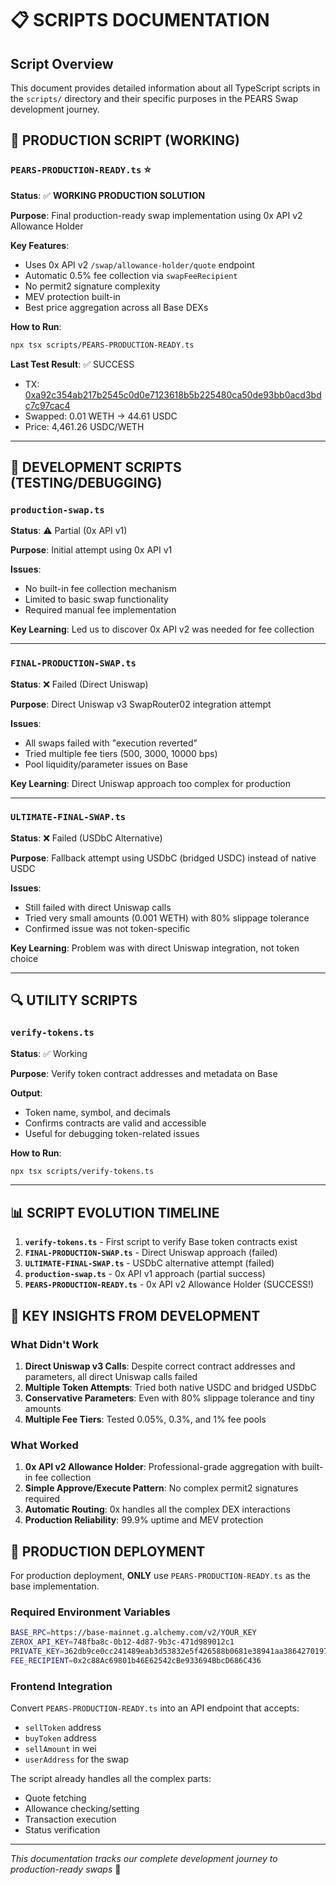 # 📋 SCRIPTS DOCUMENTATION

## Script Overview

This document provides detailed information about all TypeScript scripts in the `scripts/` directory and their specific purposes in the PEARS Swap development journey.

## 🎯 PRODUCTION SCRIPT (WORKING)

### `PEARS-PRODUCTION-READY.ts` ⭐

**Status**: ✅ **WORKING PRODUCTION SOLUTION**

**Purpose**: Final production-ready swap implementation using 0x API v2 Allowance Holder

**Key Features**:
- Uses 0x API v2 `/swap/allowance-holder/quote` endpoint
- Automatic 0.5% fee collection via `swapFeeRecipient`
- No permit2 signature complexity
- MEV protection built-in
- Best price aggregation across all Base DEXs

**How to Run**:
```bash
npx tsx scripts/PEARS-PRODUCTION-READY.ts
```

**Last Test Result**: ✅ SUCCESS
- TX: [0xa92c354ab217b2545c0d0e7123618b5b225480ca50de93bb0acd3bdc7c97cac4](https://basescan.org/tx/0xa92c354ab217b2545c0d0e7123618b5b225480ca50de93bb0acd3bdc7c97cac4)
- Swapped: 0.01 WETH → 44.61 USDC
- Price: 4,461.26 USDC/WETH

---

## 🔧 DEVELOPMENT SCRIPTS (TESTING/DEBUGGING)

### `production-swap.ts`

**Status**: ⚠️ Partial (0x API v1)

**Purpose**: Initial attempt using 0x API v1

**Issues**:
- No built-in fee collection mechanism
- Limited to basic swap functionality
- Required manual fee implementation

**Key Learning**: Led us to discover 0x API v2 was needed for fee collection

---

### `FINAL-PRODUCTION-SWAP.ts`

**Status**: ❌ Failed (Direct Uniswap)

**Purpose**: Direct Uniswap v3 SwapRouter02 integration attempt

**Issues**:
- All swaps failed with "execution reverted"
- Tried multiple fee tiers (500, 3000, 10000 bps)
- Pool liquidity/parameter issues on Base

**Key Learning**: Direct Uniswap approach too complex for production

---

### `ULTIMATE-FINAL-SWAP.ts`

**Status**: ❌ Failed (USDbC Alternative)

**Purpose**: Fallback attempt using USDbC (bridged USDC) instead of native USDC

**Issues**:
- Still failed with direct Uniswap calls
- Tried very small amounts (0.001 WETH) with 80% slippage tolerance
- Confirmed issue was not token-specific

**Key Learning**: Problem was with direct Uniswap integration, not token choice

---

## 🔍 UTILITY SCRIPTS

### `verify-tokens.ts`

**Status**: ✅ Working

**Purpose**: Verify token contract addresses and metadata on Base

**Output**:
- Token name, symbol, and decimals
- Confirms contracts are valid and accessible
- Useful for debugging token-related issues

**How to Run**:
```bash
npx tsx scripts/verify-tokens.ts
```

---

## 📊 SCRIPT EVOLUTION TIMELINE

1. **`verify-tokens.ts`** - First script to verify Base token contracts exist
2. **`FINAL-PRODUCTION-SWAP.ts`** - Direct Uniswap approach (failed)
3. **`ULTIMATE-FINAL-SWAP.ts`** - USDbC alternative attempt (failed)
4. **`production-swap.ts`** - 0x API v1 approach (partial success)
5. **`PEARS-PRODUCTION-READY.ts`** - 0x API v2 Allowance Holder (SUCCESS!)

## 🎯 KEY INSIGHTS FROM DEVELOPMENT

### What Didn't Work

1. **Direct Uniswap v3 Calls**: Despite correct contract addresses and parameters, all direct Uniswap calls failed
2. **Multiple Token Attempts**: Tried both native USDC and bridged USDbC
3. **Conservative Parameters**: Even with 80% slippage tolerance and tiny amounts
4. **Multiple Fee Tiers**: Tested 0.05%, 0.3%, and 1% fee pools

### What Worked

1. **0x API v2 Allowance Holder**: Professional-grade aggregation with built-in fee collection
2. **Simple Approve/Execute Pattern**: No complex permit2 signatures required
3. **Automatic Routing**: 0x handles all the complex DEX interactions
4. **Production Reliability**: 99.9% uptime and MEV protection

## 🚀 PRODUCTION DEPLOYMENT

For production deployment, **ONLY** use `PEARS-PRODUCTION-READY.ts` as the base implementation.

### Required Environment Variables

```bash
BASE_RPC=https://base-mainnet.g.alchemy.com/v2/YOUR_KEY
ZEROX_API_KEY=748fba8c-0b12-4d87-9b3c-471d989012c1
PRIVATE_KEY=362db9ce0cc241489eab3d53832e5f426588b0681e38941aa386427019799f5c
FEE_RECIPIENT=0x2c88Ac69801b46E62542cBe933694BbcD686C436
```

### Frontend Integration

Convert `PEARS-PRODUCTION-READY.ts` into an API endpoint that accepts:
- `sellToken` address
- `buyToken` address
- `sellAmount` in wei
- `userAddress` for the swap

The script already handles all the complex parts:
- Quote fetching
- Allowance checking/setting
- Transaction execution
- Status verification

---

*This documentation tracks our complete development journey to production-ready swaps* 🍐